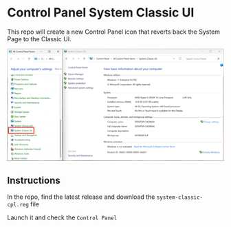 # Control Panel System Classic UI

This repo will create a new Control Panel icon that reverts back the System Page to the Classic UI.

![](readme_assets/SystemClassicUI.png)

## Instructions

In the repo, find the latest release and download the `system-classic-cpl.reg` file

Launch it and check the `Control Panel`